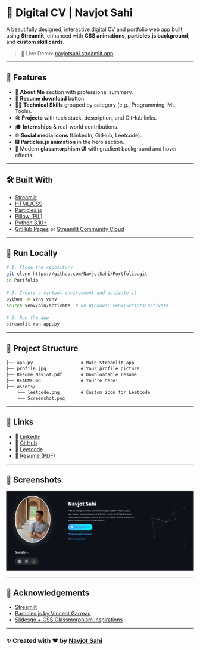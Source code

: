 # 💼 Digital CV | Navjot Sahi

A beautifully designed, interactive digital CV and portfolio web app built using **Streamlit**, enhanced with **CSS animations**, **particles.js background**, and **custom skill cards**.

> 🚀 Live Demo: [navjotsahi.streamlit.app](https://portfolio-iya0.onrender.com/)

---

## 📌 Features

- 🧠 **About Me** section with professional summary.
- 📄 **Resume download** button.
- 👨‍💻 **Technical Skills** grouped by category (e.g., Programming, ML, Tools).
- 🛠️ **Projects** with tech stack, description, and GitHub links.
- 🎓 **Internships** & real-world contributions.
- 🌐 **Social media icons** (LinkedIn, GitHub, Leetcode).
- 🎆 **Particles.js animation** in the hero section.
- 🎨 Modern **glassmorphism UI** with gradient background and hover effects.

---

## 🛠️ Built With

- [Streamlit](https://streamlit.io/)
- [HTML/CSS](https://developer.mozilla.org/en-US/docs/Web/CSS)
- [Particles.js](https://vincentgarreau.com/particles.js/)
- [Pillow (PIL)](https://pillow.readthedocs.io/en/stable/)
- [Python 3.10+](https://www.python.org/)
- [GitHub Pages](https://pages.github.com/) or [Streamlit Community Cloud](https://streamlit.io/cloud)

---

## 🚀 Run Locally

```bash
# 1. Clone the repository
git clone https://github.com/NavjotSahi/Portfolio.git
cd Portfolio

# 2. Create a virtual environment and activate it
python -m venv venv
source venv/bin/activate  # On Windows: venv\Scripts\activate

# 3. Run the app
streamlit run app.py
```

---

## 📂 Project Structure

```
├── app.py                  # Main Streamlit app
├── profile.jpg             # Your profile picture
├── Resume_Navjot.pdf       # Downloadable resume
├── README.md               # You're here!
├── assets/
    └── leetcode.png        # Custom icon for Leetcode
    └── Screenshot.png
```

---

## 🔗 Links

- 🔗 [LinkedIn](https://www.linkedin.com/in/navjot-sahi-360470268/)
- 🔗 [GitHub](https://github.com/NavjotSahi)
- 🔗 [Leetcode](https://leetcode.com/u/NavjotSahi/)
- 📄 [Resume (PDF)](./Resume_Navjot.pdf)

---

## 📸 Screenshots

![Digital CV Screenshot](./assets/Screenshot.png)

---

## 🙏 Acknowledgements

- [Streamlit](https://streamlit.io)
- [Particles.js by Vincent Garreau](https://github.com/VincentGarreau/particles.js)
- [Slidesgo + CSS Glassmorphism Inspirations](https://slidesgo.com)

---

### ✨ Created with ❤️ by [Navjot Sahi](https://github.com/NavjotSahi)
